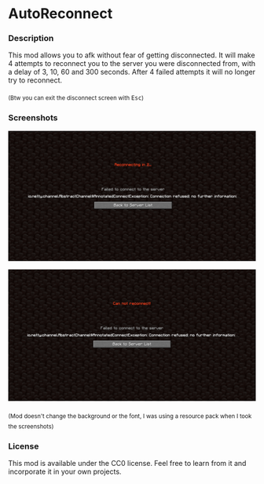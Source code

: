 # AutoReconnect

### Description

This mod allows you to afk without fear of getting disconnected. It will make 4 attempts to reconnect you to the server you were disconnected from, with a delay of 3, 10, 60 and 300 seconds.
After 4 failed attempts it will no longer try to reconnect.

<sub>(Btw you can exit the disconnect screen with <kbd>Esc</kbd>)</sub>

### Screenshots

![countdown](src/main/resources/assets/screenshot_countdown.png)

![failed](src/main/resources/assets/screenshot_failed.png)

<sub>(Mod doesn't change the background or the font, I was using a resource pack when I took the screenshots)</sub>

### License

This mod is available under the CC0 license. Feel free to learn from it and incorporate it in your own projects.